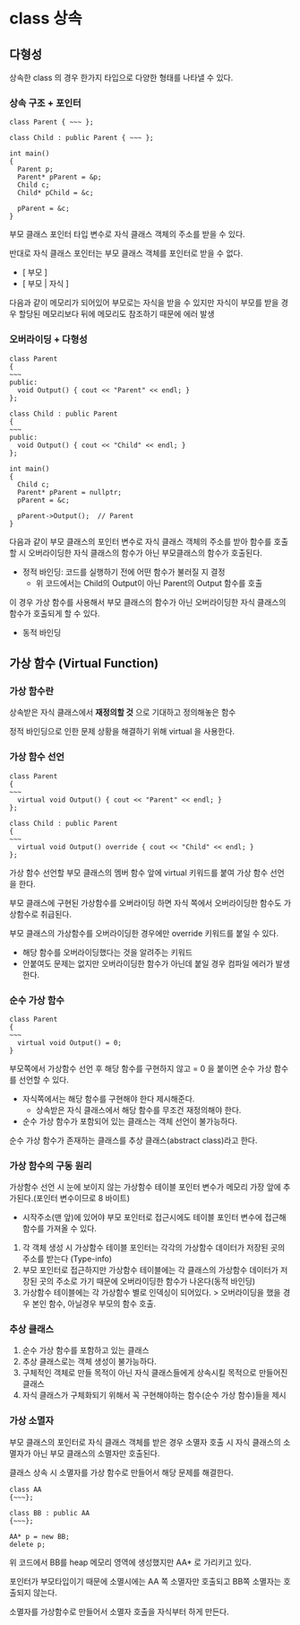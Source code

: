 # class 상속
## 다형성
상속한 class 의 경우 한가지 타입으로 다양한 형태를 나타낼 수 있다.

### 상속 구조 + 포인터
```
class Parent { ~~~ };

class Child : public Parent { ~~~ };

int main()
{
  Parent p;
  Parent* pParent = &p;
  Child c;
  Child* pChild = &c;

  pParent = &c;
}
```
부모 클래스 포인터 타입 변수로 자식 클래스 객체의 주소를 받을 수 있다.

반대로 자식 클래스 포인터는 부모 클래스 객체를 포인터로 받을 수 없다.

- [  부모  ]
- [  부모  |  자식  ]

다음과 같이 메모리가 되어있어 부모로는 자식을 받을 수 있지만 자식이 부모를 받을 경우 할당된 메모리보다 뒤에 메모리도 참조하기 때문에 에러 발생

### 오버라이딩 + 다형성
```
class Parent
{
~~~
public:
  void Output() { cout << "Parent" << endl; }
};

class Child : public Parent
{
~~~
public:
  void Output() { cout << "Child" << endl; }
};

int main()
{
  Child c;
  Parent* pParent = nullptr;
  pParent = &c;

  pParent->Output();  // Parent
}
```
다음과 같이 부모 클래스의 포인터 변수로 자식 클래스 객체의 주소를 받아 함수를 호출할 시 오버라이딩한 자식 클래스의 함수가 아닌 부모클래스의 함수가 호출된다.
- 정적 바인딩: 코드를 실행하기 전에 어떤 함수가 불러질 지 결정
    - 위 코드에서는 Child의 Output이 아닌 Parent의 Output 함수를 호출

이 경우 가상 함수를 사용해서 부모 클래스의 함수가 아닌 오버라이딩한 자식 클래스의 함수가 호출되게 할 수 있다.
- 동적 바인딩

## 가상 함수 (Virtual Function)
### 가상 함수란
상속받은 자식 클래스에서 **재정의할 것** 으로 기대하고 정의해놓은 함수

정적 바인딩으로 인한 문제 상황을 해결하기 위해 virtual 을 사용한다.

### 가상 함수 선언
```
class Parent
{
~~~
  virtual void Output() { cout << "Parent" << endl; }
};

class Child : public Parent
{
~~~
  virtual void Output() override { cout << "Child" << endl; }
};
```
가상 함수 선언할 부모 클래스의 멤버 함수 앞에 virtual 키워드를 붙여 가상 함수 선언을 한다.

부모 클래스에 구현된 가상함수를 오버라이딩 하면 자식 쪽에서 오버라이딩한 함수도 가상함수로 취급된다.

부모 클래스의 가상함수를 오버라이딩한 경우에만 override 키워드를 붙일 수 있다.
- 해당 함수를 오버라이딩했다는 것을 알려주는 키워드
- 안붙여도 문제는 없지만 오버라이딩한 함수가 아닌데 붙일 경우 컴파일 에러가 발생한다.

### 순수 가상 함수
```
class Parent
{
~~~
  virtual void Output() = 0;
}
```
부모쪽에서 가상함수 선언 후 해당 함수를 구현하지 않고  = 0 을 붙이면 순수 가상 함수를 선언할 수 있다.

- 자식쪽에서는 해당 함수를 구현해야 한다 제시해준다.
  - 상속받은 자식 클래스에서 해당 함수를 무조건 재정의해야 한다.
- 순수 가상 함수가 포함되어 있는 클래스는 객체 선언이 불가능하다.

순수 가상 함수가 존재하는 클래스를 추상 클래스(abstract class)라고 한다.

### 가상 함수의 구동 원리
가상함수 선언 시 눈에 보이지 않는 가상함수 테이블 포인터 변수가 메모리 가장 앞에 추가된다.(포인터 변수이므로 8 바이트)
  - 시작주소(맨 앞)에 있어야 부모 포인터로 접근시에도 테이블 포인터 변수에 접근해 함수를 가져올 수 있다.

1. 각 객체 생성 시 가상함수 테이블 포인터는 각각의 가상함수 데이터가 저장된 곳의 주소를 받는다 (Type-info)
2. 부모 포인터로 접근하지만 가상함수 테이블에는 각 클래스의 가상함수 데이터가 저장된 곳의 주소로 가기 때문에 오버라이딩한 함수가 나온다(동적 바인딩)
3. 가상함수 테이블에는 각 가상함수 별로 인덱싱이 되어있다. > 오버라이딩을 했을 경우 본인 함수, 아닐경우 부모의 함수 호출.

### 추상 클래스
1. 순수 가상 함수를 포함하고 있는 클래스
2. 추상 클래스로는 객체 생성이 불가능하다.
3. 구체적인 객체로 만들 목적이 아닌 자식 클래스들에게 상속시킬 목적으로 만들어진 클래스
4. 자식 클래스가 구체화되기 위해서 꼭 구현해야하는 함수(순수 가상 함수)들을 제시

### 가상 소멸자
부모 클래스의 포인터로 자식 클래스 객체를 받은 경우 소멸자 호출 시 자식 클래스의 소멸자가 아닌 부모 클래스의 소멸자만 호출된다.

클래스 상속 시 소멸자를 가상 함수로 만들어서 해당 문제를 해결한다.

```
class AA
{~~~};

class BB : public AA
{~~~};

AA* p = new BB;
delete p;
```
위 코드에서 BB를 heap 메모리 영역에 생성했지만 AA* 로 가리키고 있다.

포인터가 부모타입이기 때문에 소멸시에는 AA 쪽 소멸자만 호출되고 BB쪽 소멸자는 호출되지 않는다.

소멸자를 가상함수로 만들어서 소멸자 호출을 자식부터 하게 만든다.
